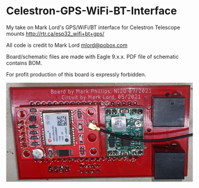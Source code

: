 # Celestron-GPS-WiFi-BT-Interface
My take on Mark Lord's GPS/WiFi/BT interface for Celestron Telescope mounts http://rtr.ca/esp32_wifi+bt+gps/

All code is credit to Mark Lord mlord@pobox.com

Board/schematic files are made with Eagle 9.x.x. PDF file of schematic contains BOM.

For profit production of this board is expressly forbidden.

![finished board](https://github.com/g7ltt/Celestron-GPS-WiFi-BT-Interface/blob/main/Finished_WiFi_GPS_BT.png)
